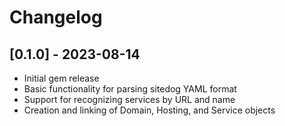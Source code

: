 # Changelog

## [0.1.0] - 2023-08-14

- Initial gem release
- Basic functionality for parsing sitedog YAML format
- Support for recognizing services by URL and name
- Creation and linking of Domain, Hosting, and Service objects